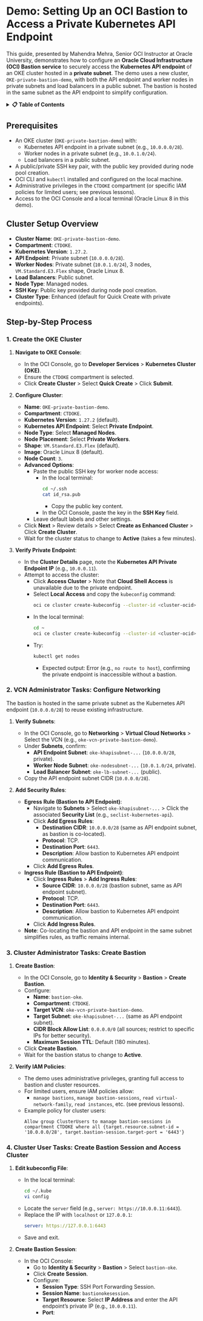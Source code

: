 # **Demo: Setting Up an OCI Bastion to Access a Private Kubernetes API Endpoint**

This guide, presented by Mahendra Mehra, Senior OCI Instructor at Oracle University, demonstrates how to configure an **Oracle Cloud Infrastructure (OCI) Bastion service** to securely access the **Kubernetes API endpoint** of an OKE cluster hosted in a **private subnet**. The demo uses a new cluster, `OKE-private-bastion-demo`, with both the API endpoint and worker nodes in private subnets and load balancers in a public subnet. The bastion is hosted in the same subnet as the API endpoint to simplify configuration.

<details>
<summary><strong>📋 Table of Contents</strong></summary>

- [**Demo: Setting Up an OCI Bastion to Access a Private Kubernetes API Endpoint**](#demo-setting-up-an-oci-bastion-to-access-a-private-kubernetes-api-endpoint)
  - [Prerequisites](#prerequisites)
  - [Cluster Setup Overview](#cluster-setup-overview)
  - [Step-by-Step Process](#step-by-step-process)
    - [1. Create the OKE Cluster](#1-create-the-oke-cluster)
    - [2. VCN Administrator Tasks: Configure Networking](#2-vcn-administrator-tasks-configure-networking)
    - [3. Cluster Administrator Tasks: Create Bastion](#3-cluster-administrator-tasks-create-bastion)
    - [4. Cluster User Tasks: Create Bastion Session and Access Cluster](#4-cluster-user-tasks-create-bastion-session-and-access-cluster)

</details>

## Prerequisites
- An OKE cluster (`OKE-private-bastion-demo`) with:
  - Kubernetes API endpoint in a private subnet (e.g., `10.0.0.0/28`).
  - Worker nodes in a private subnet (e.g., `10.0.1.0/24`).
  - Load balancers in a public subnet.
- A public/private SSH key pair, with the public key provided during node pool creation.
- OCI CLI and `kubectl` installed and configured on the local machine.
- Administrative privileges in the `CTDOKE` compartment (or specific IAM policies for limited users; see previous lessons).
- Access to the OCI Console and a local terminal (Oracle Linux 8 in this demo).

## Cluster Setup Overview
- **Cluster Name**: `OKE-private-bastion-demo`.
- **Compartment**: `CTDOKE`.
- **Kubernetes Version**: `1.27.2`.
- **API Endpoint**: Private subnet (`10.0.0.0/28`).
- **Worker Nodes**: Private subnet (`10.0.1.0/24`), 3 nodes, `VM.Standard.E3.Flex` shape, Oracle Linux 8.
- **Load Balancers**: Public subnet.
- **Node Type**: Managed nodes.
- **SSH Key**: Public key provided during node pool creation.
- **Cluster Type**: Enhanced (default for Quick Create with private endpoints).

## Step-by-Step Process

### 1. Create the OKE Cluster
1. **Navigate to OKE Console**:
   - In the OCI Console, go to **Developer Services** > **Kubernetes Cluster (OKE)**.
   - Ensure the `CTDOKE` compartment is selected.
   - Click **Create Cluster** > Select **Quick Create** > Click **Submit**.

2. **Configure Cluster**:
   - **Name**: `OKE-private-bastion-demo`.
   - **Compartment**: `CTDOKE`.
   - **Kubernetes Version**: `1.27.2` (default).
   - **Kubernetes API Endpoint**: Select **Private Endpoint**.
   - **Node Type**: Select **Managed Nodes**.
   - **Node Placement**: Select **Private Workers**.
   - **Shape**: `VM.Standard.E3.Flex` (default).
   - **Image**: Oracle Linux 8 (default).
   - **Node Count**: `3`.
   - **Advanced Options**:
     - Paste the public SSH key for worker node access:
       - In the local terminal:
         ```bash
         cd ~/.ssh
         cat id_rsa.pub
         ```
         - Copy the public key content.
       - In the OCI Console, paste the key in the **SSH Key** field.
     - Leave default labels and other settings.
   - Click **Next** > Review details > Select **Create as Enhanced Cluster** > Click **Create Cluster**.
   - Wait for the cluster status to change to **Active** (takes a few minutes).

3. **Verify Private Endpoint**:
   - In the **Cluster Details** page, note the **Kubernetes API Private Endpoint IP** (e.g., `10.0.0.11`).
   - Attempt to access the cluster:
     - Click **Access Cluster** > Note that **Cloud Shell Access** is unavailable due to the private endpoint.
     - Select **Local Access** and copy the `kubeconfig` command:
       ```bash
       oci ce cluster create-kubeconfig --cluster-id <cluster-ocid> --file $HOME/.kube/config --region us-phoenix-1
       ```
     - In the local terminal:
       ```bash
       cd ~
       oci ce cluster create-kubeconfig --cluster-id <cluster-ocid> --file $HOME/.kube/config --region us-phoenix-1
       ```
     - Try:
       ```bash
       kubectl get nodes
       ```
       - Expected output: Error (e.g., `no route to host`), confirming the private endpoint is inaccessible without a bastion.

### 2. VCN Administrator Tasks: Configure Networking
The bastion is hosted in the same private subnet as the Kubernetes API endpoint (`10.0.0.0/28`) to reuse existing infrastructure.

1. **Verify Subnets**:
   - In the OCI Console, go to **Networking** > **Virtual Cloud Networks** > Select the VCN (e.g., `oke-vcn-private-bastion-demo`).
   - Under **Subnets**, confirm:
     - **API Endpoint Subnet**: `oke-khapisubnet-...` (`10.0.0.0/28`, private).
     - **Worker Node Subnet**: `oke-nodesubnet-...` (`10.0.1.0/24`, private).
     - **Load Balancer Subnet**: `oke-lb-subnet-...` (public).
   - Copy the API endpoint subnet CIDR (`10.0.0.0/28`).

2. **Add Security Rules**:
   - **Egress Rule (Bastion to API Endpoint)**:
     - Navigate to **Subnets** > Select `oke-khapisubnet-...` > Click the associated **Security List** (e.g., `seclist-kubernetes-api`).
     - Click **Add Egress Rules**:
       - **Destination CIDR**: `10.0.0.0/28` (same as API endpoint subnet, as bastion is co-located).
       - **Protocol**: TCP.
       - **Destination Port**: `6443`.
       - **Description**: Allow bastion to Kubernetes API endpoint communication.
     - Click **Add Egress Rules**.
   - **Ingress Rule (Bastion to API Endpoint)**:
     - Click **Ingress Rules** > **Add Ingress Rules**:
       - **Source CIDR**: `10.0.0.0/28` (bastion subnet, same as API endpoint subnet).
       - **Protocol**: TCP.
       - **Destination Port**: `6443`.
       - **Description**: Allow bastion to Kubernetes API endpoint communication.
     - Click **Add Ingress Rules**.
   - **Note**: Co-locating the bastion and API endpoint in the same subnet simplifies rules, as traffic remains internal.

### 3. Cluster Administrator Tasks: Create Bastion
1. **Create Bastion**:
   - In the OCI Console, go to **Identity & Security** > **Bastion** > **Create Bastion**.
   - Configure:
     - **Name**: `bastion-oke`.
     - **Compartment**: `CTDOKE`.
     - **Target VCN**: `oke-vcn-private-bastion-demo`.
     - **Target Subnet**: `oke-khapisubnet-...` (same as API endpoint subnet).
     - **CIDR Block Allow List**: `0.0.0.0/0` (all sources; restrict to specific IPs for better security).
     - **Maximum Session TTL**: Default (180 minutes).
   - Click **Create Bastion**.
   - Wait for the bastion status to change to **Active**.

2. **Verify IAM Policies**:
   - The demo uses administrative privileges, granting full access to bastion and cluster resources.
   - For limited users, ensure IAM policies allow:
     - `manage bastions`, `manage bastion-sessions`, `read virtual-network-family`, `read instances`, etc. (see previous lessons).
   - Example policy for cluster users:
     ```plaintext
     Allow group ClusterUsers to manage bastion-sessions in compartment CTDOKE where all {target.resource.subnet-id = '10.0.0.0/28', target.bastion-session.target-port = '6443'}
     ```

### 4. Cluster User Tasks: Create Bastion Session and Access Cluster
1. **Edit kubeconfig File**:
   - In the local terminal:
     ```bash
     cd ~/.kube
     vi config
     ```
   - Locate the `server` field (e.g., `server: https://10.0.0.11:6443`).
   - Replace the IP with `localhost` or `127.0.0.1`:
     ```yaml
     server: https://127.0.0.1:6443
     ```
   - Save and exit.

2. **Create Bastion Session**:
   - In the OCI Console:
     - Go to **Identity & Security** > **Bastion** > Select `bastion-oke`.
     - Click **Create Session**.
     - Configure:
       - **Session Type**: SSH Port Forwarding Session.
       - **Session Name**: `bastionokesession`.
       - **Target Resource**: Select **IP Address** and enter the API endpoint’s private IP (e.g., `10.0.0.11`).
       - **Port**:
